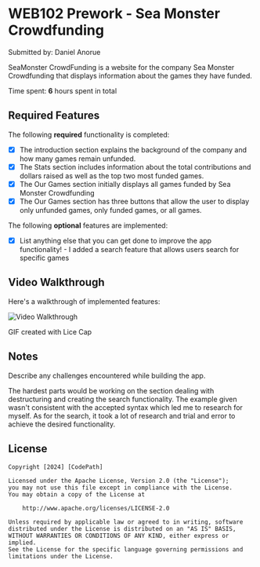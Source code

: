 # WEB102 Prework - Sea Monster Crowdfunding

Submitted by: Daniel Anorue

SeaMonster CrowdFunding is a website for the company Sea Monster Crowdfunding that displays information about the games they have funded.

Time spent: **6** hours spent in total

## Required Features

The following **required** functionality is completed:

* [x] The introduction section explains the background of the company and how many games remain unfunded.
* [x] The Stats section includes information about the total contributions and dollars raised as well as the top two most funded games.
* [x] The Our Games section initially displays all games funded by Sea Monster Crowdfunding
* [x] The Our Games section has three buttons that allow the user to display only unfunded games, only funded games, or all games.

The following **optional** features are implemented:

* [x] List anything else that you can get done to improve the app functionality! - I added a search feature that allows users search for specific games

## Video Walkthrough

Here's a walkthrough of implemented features:

<img src='/videoWalkthroughCorrected.gif' title='Video Walkthrough' width='' alt='Video Walkthrough' />

<!-- Replace this with whatever GIF tool you used! -->
GIF created with Lice Cap  
<!-- Recommended tools:
[Kap](https://getkap.co/) for macOS
[ScreenToGif](https://www.screentogif.com/) for Windows
[peek](https://github.com/phw/peek) for Linux. -->

## Notes

Describe any challenges encountered while building the app.

The hardest parts would be working on the section dealing with destructuring and creating the search functionality. The example given wasn't consistent with the accepted syntax which led me to research for myself. As for the search, it took a lot of research and trial and error to achieve the desired functionality.

## License

    Copyright [2024] [CodePath]

    Licensed under the Apache License, Version 2.0 (the "License");
    you may not use this file except in compliance with the License.
    You may obtain a copy of the License at

        http://www.apache.org/licenses/LICENSE-2.0

    Unless required by applicable law or agreed to in writing, software
    distributed under the License is distributed on an "AS IS" BASIS,
    WITHOUT WARRANTIES OR CONDITIONS OF ANY KIND, either express or implied.
    See the License for the specific language governing permissions and
    limitations under the License.
